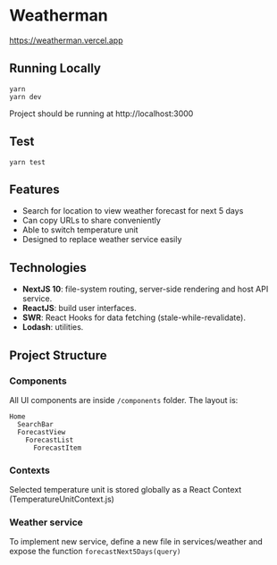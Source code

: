 # Weatherman

https://weatherman.vercel.app

## Running Locally

```
yarn
yarn dev
```

Project should be running at http://localhost:3000

## Test

```
yarn test
```

## Features

- Search for location to view weather forecast for next 5 days
- Can copy URLs to share conveniently
- Able to switch temperature unit
- Designed to replace weather service easily

## Technologies

- **NextJS 10**: file-system routing, server-side rendering and host API service.
- **ReactJS**: build user interfaces.
- **SWR**: React Hooks for data fetching (stale-while-revalidate).
- **Lodash**: utilities.

## Project Structure

### Components

All UI components are inside `/components` folder. The layout is:

```
Home
  SearchBar
  ForecastView
    ForecastList
      ForecastItem
```

### Contexts

Selected temperature unit is stored globally as a React Context (TemperatureUnitContext.js)

### Weather service

To implement new service, define a new file in services/weather and expose the function `forecastNext5Days(query)`
